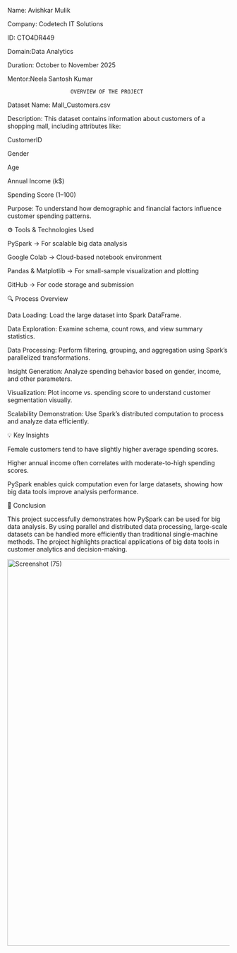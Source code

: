 Name: Avishkar Mulik

Company: Codetech IT Solutions

ID: CTO4DR449


Domain:Data Analytics

Duration: October to November 2025

Mentor:Neela Santosh Kumar




                        OVERVIEW OF THE PROJECT  

Dataset Name: Mall_Customers.csv

Description: This dataset contains information about customers of a shopping mall, including attributes like:

CustomerID

Gender

Age

Annual Income (k$)

Spending Score (1–100)

Purpose: To understand how demographic and financial factors influence customer spending patterns.

⚙️ Tools & Technologies Used

PySpark → For scalable big data analysis

Google Colab → Cloud-based notebook environment

Pandas & Matplotlib → For small-sample visualization and plotting

GitHub → For code storage and submission

🔍 Process Overview

Data Loading: Load the large dataset into Spark DataFrame.

Data Exploration: Examine schema, count rows, and view summary statistics.

Data Processing: Perform filtering, grouping, and aggregation using Spark’s parallelized transformations.

Insight Generation: Analyze spending behavior based on gender, income, and other parameters.

Visualization: Plot income vs. spending score to understand customer segmentation visually.

Scalability Demonstration: Use Spark’s distributed computation to process and analyze data efficiently.

💡 Key Insights

Female customers tend to have slightly higher average spending scores.

Higher annual income often correlates with moderate-to-high spending scores.

PySpark enables quick computation even for large datasets, showing how big data tools improve analysis performance.

🏁 Conclusion

This project successfully demonstrates how PySpark can be used for big data analysis.
By using parallel and distributed data processing, large-scale datasets can be handled more efficiently than traditional single-machine methods.
The project highlights practical applications of big data tools in customer analytics and decision-making.



<img width="1192" height="874" alt="Screenshot (75)" src="https://github.com/user-attachments/assets/bd6da16a-4331-425e-9a2b-12f8755a4e97" />





